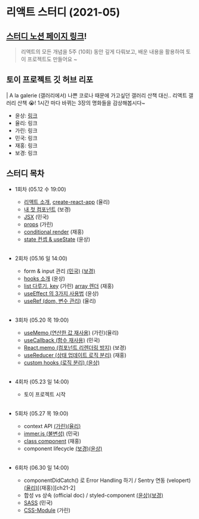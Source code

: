 # 리액트 스터디 (2021-05)

## [스터디 노션 페이지 링크][dashboard]!

> 리액트의 모든 개념을 5주 (10회) 동안 깊게 다뤄보고, 배운 내용을 활용하여 토이 프로젝트도 만들어요 ~

## 토이 프로젝트 깃 허브 리포

| A la galerie (갤러리에서)
    나쁜 코로나 때문에 가고싶던 갤러리 산책 대신.. 리액트 갤러리 산책 😭!
    1시간 마다 바뀌는 3장의 명화들을 감상해봅시다~

-   윤상: [링크][toy-project-ys]
-   율리: 링크
-   가린: 링크
-   민국: 링크
-   재홍: 링크
-   보경: 링크

## 스터디 목차

-   1회차 (05.12 수 19:00)

    -   [리액트 소개][ch1-1], [create-react-app][ch1-2] (율리)
    -   [내 첫 컴포넌트][ch2] (보경)
    -   [JSX][ch3] (민국)
    -   [props][ch4] (가린)
    -   [conditional render][ch5] (재홍)
    -   [state 컨셉 & useState][ch6] (윤상) <br/><br />

-   2회차 (05.16 일 14:00)

    -   form & input 관리 [(민국)][ch7-1] [(보경)][ch7-2]
    -   [hooks 소개][ch8] (윤상)
    -   [list 다루기, key][ch9-1] (가린) [array 렌더][ch9-2] (재홍)
    -   [useEffect 의 3가지 사용법][ch10] (윤상)
    -   [useRef (dom, 변수 관리)][ch11] (율리) <br /><br />

-   3회차 (05.20 목 19:00)

    -   [useMemo (연산한 값 재사용)][ch12] (가린)(율리)
    -   [useCallback (함수 재사용)][ch13] (민국)
    -   [React.memo (컴포넌트 리렌더링 방지)][ch14] (보경)
    -   [useReducer (상태 업데이트 로직 분리)][ch15] (재홍)
    -   [custom hooks (로직 분리) (윤상)][ch16] <br/><br />

-   4회차 (05.23 일 14:00)
    -   토이 프로젝트 시작 <br/><br />

-   5회차 (05.27 목 19:00)
    -   context API [(가린)][ch17-1][(율리)][ch17-2]
    -   [immer.js (불변성)][ch18] (민국)
    -   [class component][ch19] (재홍)
    -   component lifecycle [(보경)][ch20-1][(윤상)][ch20-2] <br/><br />

-   6회차 (06.30 일 14:00)
    -   componentDidCatch() 로 Error Handling 하기 / Sentry 연동 (velopert) [(율리)][ch21-1][(재홍)][ch21-2]
    -   합성 vs 상속 (official doc) / styled-component [(윤상)][ch22-1][(보경)][ch22-2]
    -   [SASS][ch23] (민국)
    -   [CSS-Module][ch24] (가린) <br/><br />


[dashboard]: https://www.notion.so/2021-05-ae9cee780fc249479e93d591b57c08ae

[toy-project-ys]: https://github.com/olcw78/a-la-galerie/
<!-- [toy-project-yl]: https:// -->
<!-- [toy-project-gr]: https:// -->
<!-- [toy-project-mk]: https:// -->
<!-- [toy-project-jh]: https:// -->
<!-- [toy-project-bk]: https:// -->

[ch1-1]: https://github.com/Quickeely/react-study-1-2021-05/blob/master/01-1.%20React%20Intro.md
[ch1-2]: https://github.com/Quickeely/react-study-1-2021-05/blob/master/01-2.%20create-react-app.md
[ch2]: https://github.com/Quickeely/react-study-1-2021-05/blob/master/02.%20react%20component.md
[ch3]: https://github.com/Quickeely/react-study-1-2021-05/blob/master/03.JSX.md
[ch4]: https://github.com/Quickeely/react-study-1-2021-05/blob/master/04.Props.md
[ch5]: https://github.com/Quickeely/react-study-1-2021-05/blob/master/05.rendering_conditional.md
[ch6]: https://github.com/Quickeely/react-study-1-2021-05/blob/master/06.%20state%20%26%20useState.md
[ch7-1]: https://github.com/Quickeely/react-study-1-2021-05/blob/master/07.Form%20%26%20inputState.md
[ch7-2]: https://github.com/Quickeely/react-study-1-2021-05/blob/master/07.Form%26input.md
[ch8]: https://github.com/Quickeely/react-study-1-2021-05/blob/master/08.%20hooks%3F.md
[ch9-1]: https://github.com/Quickeely/react-study-1-2021-05/blob/master/09-1.list%20%26%20key.md
[ch9-2]: https://github.com/Quickeely/react-study-1-2021-05/blob/master/09-2.ArrayRendering.md
[ch10]: https://github.com/Quickeely/react-study-1-2021-05/blob/master/10.%20useEffect.md
[ch11]: https://github.com/Quickeely/react-study-1-2021-05/blob/master/11.%20useRef.md
[ch12]: https://github.com/Quickeely/react-study-1-2021-05/blob/master/12.%20useMemo.md
[ch13]: https://github.com/Quickeely/react-study-1-2021-05/blob/master/13.useCallback.md
[ch14]: https://github.com/Quickeely/react-study-1-2021-05/blob/master/14.React.memo.md
[ch15]: https://github.com/Quickeely/react-study-1-2021-05/blob/master/15.useReducer.md
[ch16]: https://github.com/Quickeely/react-study-1-2021-05/blob/master/16.%20custom%20hooks.md
[ch17-1]: https://github.com/Quickeely/react-study-1-2021-05/blob/master/17-1.%20contextAPI.md
[ch17-2]: https://github.com/Quickeely/react-study-1-2021-05/blob/master/17-2.%20Context%20API.md
[ch18]: https://github.com/Quickeely/react-study-1-2021-05/blob/master/18.%20Using%20Immer.md
[ch19]: https://github.com/Quickeely/react-study-1-2021-05/blob/master/19.%20class_type_component.md
[ch20-1]: https://github.com/Quickeely/react-study-1-2021-05/blob/master/20-1.%20life%20cycle.md
[ch20-2]: https://github.com/Quickeely/react-study-1-2021-05/blob/master/20-2.%20component%20lifecycle.md

[ch21-1]: https://github.com/Quickeely/react-study-1-2021-05/blob/master/21-1.%20Error%20Handling.md
<!-- [ch21-2]: -->
[ch22-1]: https://github.com/Quickeely/react-study-1-2021-05/blob/master/22-1.Composition%20%26%20styled-components.md
[ch22-2]: https://github.com/Quickeely/react-study-1-2021-05/blob/master/22-2.%20composition%20vs%20inheritance%20%26%20styled-components.md
[ch23]: https://github.com/Quickeely/react-study-1-2021-05/blob/master/23.%20Sass.md
[ch24]: https://github.com/Quickeely/react-study-1-2021-05/blob/master/24.CSS%20Module.md
